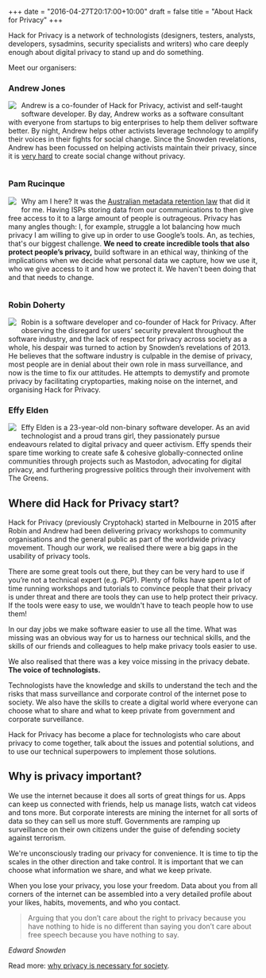 +++
date = "2016-04-27T20:17:00+10:00"
draft = false
title = "About Hack for Privacy"
+++
<style>
.profile-pic {
    max-width:140px;
    margin-right:10px;
    margin-bottom:10px;
    float: left;
}

.space {
  clear: left;
}
</style>

Hack for Privacy is a network of technologists (designers, testers, analysts, developers, sysadmins, security specialists and writers) who care deeply enough about digital privacy to stand up and do something.

Meet our organisers:

### Andrew Jones
<img src="/images/andrew.jpg" class="profile-pic" />

Andrew is a co-founder of Hack for Privacy, activist and self-taught software developer. By day, Andrew works as a software consultant with everyone from startups to big enterprises to help them deliver software better. By night, Andrew helps other activists leverage technology to amplify their voices in their fights for social change. Since the Snowden revelations, Andrew has been focussed on helping activists maintain their privacy, since it is [very hard](https://www.giswatch.org/sites/default/files/the_harms_of_surveillance.pdf) to create social change without privacy.

<div class="space"></div>

### Pam Rucinque
<img src="/images/pam.png"  class="profile-pic" />

Why am I here? It was the [Australian metadata retention law](http://www.smh.com.au/technology/technology-news/explainer-what-you-have-to-fear-or-not-from-metadata-laws-and-phone-bugs-20151023-gkgl5k.html) that did it for me. Having ISPs storing data from our communications to then give free access to it to a large amount of people is outrageous. Privacy has many angles though: I, for example, struggle a lot balancing how much privacy I am willing to give up in order to use Google’s tools. An, as techies, that's our biggest challenge. **We need to create incredible tools that also protect people’s privacy,** build software in an ethical way, thinking of the implications when we decide what personal data we capture, how we use it, who we give access to it and how we protect it. We haven't been doing that and that needs to change.

<div class="space"></div>

### Robin Doherty

<img src="/images/robin.jpg"  class="profile-pic" />
Robin is a software developer and co-founder of Hack for Privacy. After observing the disregard for users’ security prevalent throughout the software industry, and the lack of respect for privacy across society as a whole, his despair was turned to action by Snowden’s revelations of 2013. He believes that the software industry is culpable in the demise of privacy, most people are in denial about their own role in mass surveillance, and now is the time to fix our attitudes. He attempts to demystify and promote privacy by facilitating cryptoparties, making noise on the internet, and organising Hack for Privacy.

<div class="space"></div>

### Effy Elden

<img src="/images/effy.jpg"  class="profile-pic" />
Effy Elden is a 23-year-old non-binary software developer. As an avid technologist and a proud trans girl, they passionately pursue endeavours related to digital privacy and queer activism. Effy spends their spare time working to create safe & cohesive globally-connected online communities through projects such as Mastodon, advocating for digital privacy, and furthering progressive politics through their involvement with The Greens.

<br/>

## Where did Hack for Privacy start?

Hack for Privacy (previously Cryptohack) started in Melbourne in 2015 after Robin and Andrew had been delivering privacy workshops to community organisations and the general public as part of the worldwide privacy movement. Though our work, we realised there were a big gaps in the usability of privacy tools.

There are some great tools out there, but they can be very hard to use if you’re not a technical expert (e.g. PGP). Plenty of folks have spent a lot of time running workshops and tutorials to convince people that their privacy is under threat and there are tools they can use to help protect their privacy. If the tools were easy to use, we wouldn't have to teach people how to use them!

In our day jobs we make software easier to use all the time. What was missing was an obvious way for us to harness our technical skills, and the skills of our friends and colleagues to help make privacy tools easier to use.

We also realised that there was a key voice missing in the privacy debate. __The voice of technologists.__

Technologists have the knowledge and skills to understand the tech and the risks that mass surveillance and corporate control of the internet pose to society. We also have the skills to create a digital world where everyone can choose what to share and what to keep private from government and corporate surveillance.

Hack for Privacy has become a place for technologists who care about privacy to come together, talk about the issues and potential solutions, and to use our technical superpowers to implement those solutions.

## Why is privacy important?

We use the internet because it does all sorts of great things for us. Apps can keep us connected with friends, help us manage lists, watch cat videos and tons more. But corporate interests are mining the internet for all sorts of data so they can sell us more stuff. Governments are ramping up surveillance on their own citizens under the guise of defending society against terrorism.

We're unconsciously trading our privacy for convenience. It is time to tip the scales in the other direction and take control. It is important that we can choose what information we share, and what we keep private.

When you lose your privacy, you lose your freedom. Data about you from all corners of the internet can be assembled into a very detailed profile about your likes, habits, movements, and who you contact.

> Arguing that you don’t care about the right to privacy because you have nothing to hide is no different than saying you don’t care about free speech because you have nothing to say.

_Edward Snowden_

Read more: [why privacy is necessary for society](https://robindoherty.com/2016/01/06/nothing-to-hide.html).
